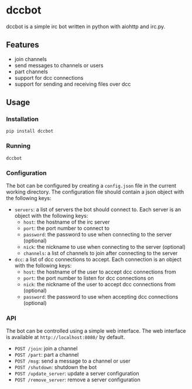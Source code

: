 dccbot
========

dccbot is a simple irc bot written in python with aiohttp and irc.py.

Features
--------

*   join channels
*   send messages to channels or users
*   part channels
*   support for dcc connections
*   support for sending and receiving files over dcc

Usage
-----

### Installation

    pip install dccbot

### Running

    dccbot

### Configuration

The bot can be configured by creating a `config.json` file in the current working
directory. The configuration file should contain a json object with the following
keys:

*   `servers`: a list of servers the bot should connect to. Each server is an
    object with the following keys:
    *   `host`: the hostname of the irc server
    *   `port`: the port number to connect to
    *   `password`: the password to use when connecting to the server (optional)
    *   `nick`: the nickname to use when connecting to the server (optional)
    *   `channels`: a list of channels to join after connecting to the server
*   `dcc`: a list of dcc connections to accept. Each connection is an object with
    the following keys:
    *   `host`: the hostname of the user to accept dcc connections from
    *   `port`: the port number to listen for dcc connections on
    *   `nick`: the nickname of the user to accept dcc connections from (optional)
    *   `password`: the password to use when accepting dcc connections (optional)

### API

The bot can be controlled using a simple web interface. The web interface is
available at `http://localhost:8080/` by default.

*   `POST /join`: join a channel
*   `POST /part`: part a channel
*   `POST /msg`: send a message to a channel or user
*   `POST /shutdown`: shutdown the bot
*   `POST /update_server`: update a server configuration
*   `POST /remove_server`: remove a server configuration
